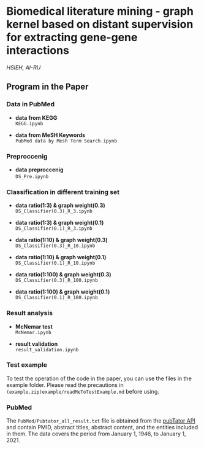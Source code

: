 
# Biomedical literature mining - graph kernel based on distant supervision for extracting gene-gene interactions

_HSIEH, AI-RU_

## Program in the Paper

### Data in PubMed

- **data from KEGG**  
`KEGG.ipynb`

- **data from MeSH Keywords**  
`PubMed data by Mesh Term Search.ipynb`

### Preproccenig

- **data preproccenig**  
`DS_Pre.ipynb`

### Classification in different training set

- **data ratio(1:3) & graph weight(0.3)**  
`DS_Classifier(0.3)_R_3.ipynb`

- **data ratio(1:3) & graph weight(0.1)**  
`DS_Classifier(0.1)_R_3.ipynb`

- **data ratio(1:10) & graph weight(0.3)**  
`DS_Classifier(0.3)_R_10.ipynb`

- **data ratio(1:10) & graph weight(0.1)**  
`DS_Classifier(0.1)_R_10.ipynb`

- **data ratio(1:100) & graph weight(0.3)**  
`DS_Classifier(0.3)_R_100.ipynb`

- **data ratio(1:100) & graph weight(0.1)**  
`DS_Classifier(0.1)_R_100.ipynb`

### Result analysis

- **McNemar test**  
`McNemar.ipynb`

- **result validation**  
`result_validation.ipynb`

### Test example

To test the operation of the code in the paper, you can use the files in the example folder. Please read the precautions in `(example.zip)example/readMeToTestExample.md` before using.

### PubMed

The `PubMed/Pubtator_all_result.txt` file is obtained from the [pubTator API](https://www.ncbi.nlm.nih.gov/research/pubtator/api.html) and contain PMID, abstract titles, abstract content, and the entities included in them. The data covers the period from January 1, 1946, to January 1, 2021.
